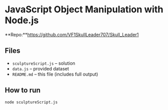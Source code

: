 # JavaScript Object Manipulation with Node.js

**Repo:**https://github.com/VF1SkullLeader707/Skull_Leader1

## Files
- `sculptureScript.js` – solution
- `data.js` – provided dataset
- `README.md` – this file (includes full output)

## How to run
```bash
node sculptureScript.js
